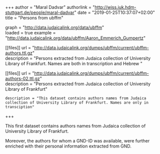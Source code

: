 +++
author = "Maral Dadvar"
authorlink = "http://wiss.iuk.hdm-stuttgart.de/people/maral-dadvar"
date = "2019-01-25T10:37:07+02:00"
title = "Persons from ubffm"  


graph = "http://data.judaicalink.org/data/ubffm"  
loaded = true
example = "http://data.judaicalink.org/data/ubffm/Aaron_Emmerich_Gumpertz"


[[files]]
	url = "http://data.judaicalink.org/dumps/ubffm/current/ubffm-authors.ttl.gz"  
	description = "Persons extracted from Judaica collection of University Library of Frankfurt. Names are both in transcription and Hebrew "  

[[files]]
	url = "http://data.judaicalink.org/dumps/ubffm/current/ubffm-authors-02.ttl.gz"  
	description = "Persons extracted from Judaica collection of University Library of Frankfurt"
	
	description = "This dataset contains authors names from Judaica collection of University Library of Frankfurt. Names are only in transciption"  
	
+++

This first dataset contains authors names from Judaica collection of University Library of Frankfurt.

<!--more-->

Moreover, the authors for whom a GND-ID was available, were further enriched with their personal information extracted from GND.